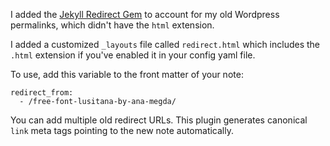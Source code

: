 I added the [Jekyll Redirect Gem](https://github.com/jekyll/jekyll-redirect-from) to account for my old Wordpress permalinks, which didn't have the `html` extension.

I added a customized `_layouts` file called `redirect.html` which includes the `.html` extension if you've enabled it in your config yaml file.

To use, add this variable to the front matter of your note:
```
redirect_from:
  - /free-font-lusitana-by-ana-megda/
  ```
  
You can add multiple old redirect URLs. This plugin generates canonical `link` meta tags pointing to the new note automatically.